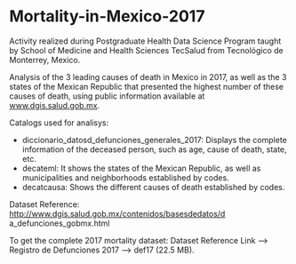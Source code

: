 # Mortality-in-Mexico-2017

Activity realized during Postgraduate Health Data Science Program taught by School of Medicine and Health Sciences TecSalud from Tecnológico de Monterrey, Mexico.

Analysis of the 3 leading causes of death in Mexico in 2017, as well as the 3 states of the Mexican Republic that presented the highest number of these causes of death, using public information available at www.dgis.salud.gob.mx. 

Catalogs used for analisys:
- diccionario_datosd_defunciones_generales_2017: Displays the complete information of the deceased person, such as age, cause of death, state, etc. 
- decateml: It shows the states of the Mexican Republic, as well as municipalities and neighborhoods established by codes. 
- decatcausa: Shows the different causes of death established by codes.

Dataset Reference: http://www.dgis.salud.gob.mx/contenidos/basesdedatos/d
a_defunciones_gobmx.html

To get the complete 2017 mortality dataset: Dataset Reference Link --> Registro de Defunciones 2017 --> def17 (22.5 MB).
